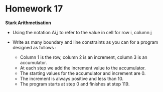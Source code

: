 # Homework 17 

**Stark Arithmetisation**

- Using the notation Ai,j to refer to the value in cell for row i, column j
- Write as many boundary and line constraints as you can for a program designed as follows :

    - Column 1 is the row, column 2 is an increment, column 3 is an accumulator.
    - At each step we add the increment value to the accumulator.
    - The starting values for the accumulator and increment are 0.
    - The increment is always positive and less than 10.
    - The program starts at step 0 and finishes at step 119.